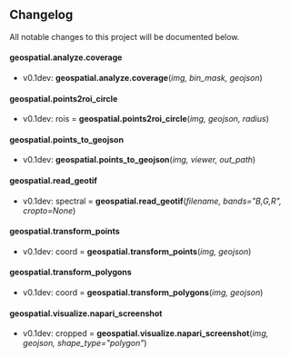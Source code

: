 ## Changelog

All notable changes to this project will be documented below.


#### geospatial.analyze.coverage

* v0.1dev: **geospatial.analyze.coverage**(*img, bin_mask, geojson*)

#### geospatial.points2roi_circle

* v0.1dev: rois = **geospatial.points2roi_circle**(*img, geojson, radius*)

#### geospatial.points_to_geojson

* v0.1dev: **geospatial.points_to_geojson**(*img, viewer, out_path*)

#### geospatial.read_geotif

* v0.1dev: spectral = **geospatial.read_geotif**(*filename, bands="B,G,R", cropto=None*)

#### geospatial.transform_points

* v0.1dev: coord = **geospatial.transform_points**(*img, geojson*)

#### geospatial.transform_polygons

* v0.1dev: coord = **geospatial.transform_polygons**(*img, geojson*)

#### geospatial.visualize.napari_screenshot

* v0.1dev: cropped = **geospatial.visualize.napari_screenshot**(*img, geojson, shape_type="polygon"*)

